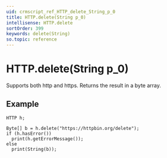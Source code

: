 ```yaml
---
uid: crmscript_ref_HTTP_delete_String_p_0
title: HTTP.delete(String p_0)
intellisense: HTTP.delete
sortOrder: 399
keywords: delete(String)
so.topic: reference
---
```


# HTTP.delete(String p_0)

Supports both http and https. Returns the result in a byte array.

## Example

    HTTP h;
   
    Byte[] b = h.delete("https://httpbin.org/delete");
    if (h.hasError())
      print(h.getErrorMessage());
    else
      print(String(b));
